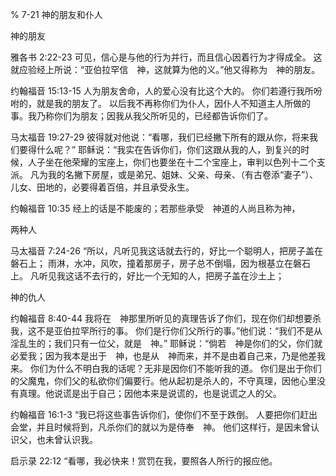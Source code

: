 % 7-21 神的朋友和仆人

神的朋友

雅各书 2:22-23
可见，信心是与他的行为并行，而且信心因着行为才得成全。 这就应验经上所说：“亚伯拉罕信　神，这就算为他的义。”他又得称为　神的朋友。

约翰福音 15:13-15
人为朋友舍命，人的爱心没有比这个大的。 你们若遵行我所吩咐的，就是我的朋友了。 以后我不再称你们为仆人，因仆人不知道主人所做的事。我乃称你们为朋友；因我从我父所听见的，已经都告诉你们了。

马太福音 19:27-29
彼得就对他说：“看哪，我们已经撇下所有的跟从你，将来我们要得什么呢？” 耶稣说：“我实在告诉你们，你们这跟从我的人，到复兴的时候，人子坐在他荣耀的宝座上，你们也要坐在十二个宝座上，审判以色列十二个支派。 凡为我的名撇下房屋，或是弟兄、姐妹、父亲、母亲、（有古卷添“妻子”）、儿女、田地的，必要得着百倍，并且承受永生。

约翰福音 10:35
经上的话是不能废的；若那些承受　神道的人尚且称为神，

两种人

马太福音 7:24-26
“所以，凡听见我这话就去行的，好比一个聪明人，把房子盖在磐石上； 雨淋，水冲，风吹，撞着那房子，房子总不倒塌，因为根基立在磐石上。 凡听见我这话不去行的，好比一个无知的人，把房子盖在沙土上；

神的仇人

约翰福音 8:40-44
我将在　神那里所听见的真理告诉了你们，现在你们却想要杀我，这不是亚伯拉罕所行的事。 你们是行你们父所行的事。”他们说：“我们不是从淫乱生的；我们只有一位父，就是　神。” 耶稣说：“倘若　神是你们的父，你们就必爱我；因为我本是出于　神，也是从　神而来，并不是由着自己来，乃是他差我来。 你们为什么不明白我的话呢？无非是因你们不能听我的道。 你们是出于你们的父魔鬼，你们父的私欲你们偏要行。他从起初是杀人的，不守真理，因他心里没有真理。他说谎是出于自己；因他本来是说谎的，也是说谎之人的父。

约翰福音 16:1-3
“我已将这些事告诉你们，使你们不至于跌倒。 人要把你们赶出会堂，并且时候将到，凡杀你们的就以为是侍奉　神。 他们这样行，是因未曾认识父，也未曾认识我。

启示录 22:12
“看哪，我必快来！赏罚在我，要照各人所行的报应他。

